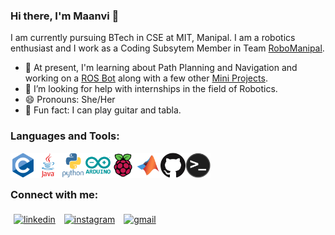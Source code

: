 ### Hi there, I'm Maanvi 👋

I am currently pursuing BTech in CSE at MIT, Manipal. I am a robotics enthusiast and I work as a Coding Subsytem Member in Team [RoboManipal](https://robomanipal.com/#/).  

- 🌱 At present, I'm learning about Path Planning and Navigation and working on a [ROS Bot](https://github.com/maanvisingh/ROS_Bot) along with a few other [Mini Projects](https://github.com/maanvisingh/Mini_Projects).
- 🤔 I’m looking for help with internships in the field of Robotics.   
- 😄 Pronouns: She/Her
- 🎵 Fun fact: I can play guitar and tabla.
 
 ### Languages and Tools:
<img align="left" alt="" width="40px" src="https://github.com/devicons/devicon/blob/master/icons/c/c-original.svg" />
<img align="left" width="40px" src="https://github.com/devicons/devicon/blob/master/icons/java/java-original-wordmark.svg" />
<img align="left" width="40px" src="https://github.com/devicons/devicon/blob/master/icons/python/python-original-wordmark.svg" />
<img align="left" alt="" width="40px" src="https://github.com/devicons/devicon/blob/master/icons/arduino/arduino-original-wordmark.svg" />
<img align="left" width="40px" src="https://github.com/devicons/devicon/blob/master/icons/raspberrypi/raspberrypi-original.svg" />
<img align="left" alt="" width="40px" src="https://github.com/devicons/devicon/blob/master/icons/matlab/matlab-original.svg" />
<img align="left" alt="" width="100px" src="https://docs.pickit3d.com/en/2.0/_images/ros-logo.png" />
<img align="left" alt="" width="30px" src="https://www.pngkey.com/png/full/221-2216011_ros-gazebo-logo.png" />
<img align="left" alt="GitHub" width="40px" src="https://raw.githubusercontent.com/github/explore/78df643247d429f6cc873026c0622819ad797942/topics/github/github.png" />
<img align="left" alt="Terminal" width="40px" src="https://raw.githubusercontent.com/github/explore/80688e429a7d4ef2fca1e82350fe8e3517d3494d/topics/terminal/terminal.png" />
<img align="left" alt="" width="40px" src="https://i.ytimg.com/an/XD7HBFlIFMM/73075643-6561-4a39-a0e0-f9c3e426a06a_mq.jpg?v=5cb4d821" />
<br>
<br>

### Connect with me:
<p align="left"> 
<a href="https://www.linkedin.com/in/maanvi-singh-b163741a5/"><img alt="linkedin" width="5%" style="padding:5px" src="https://img.icons8.com/nolan/512/linkedin.png"/></a> 
<a href="https://www.instagram.com/maanvisingh_/"><img alt="instagram" width="5%" style="padding:5px" src="https://img.icons8.com/nolan/512/instagram-new.png"/></a> 
<a href="mailto: singhmaanvi3@gmail.com"><img alt="gmail" width="5%" style="padding:5px" src="https://img.icons8.com/nolan/512/gmail.png"/></a>
 </p>
 
